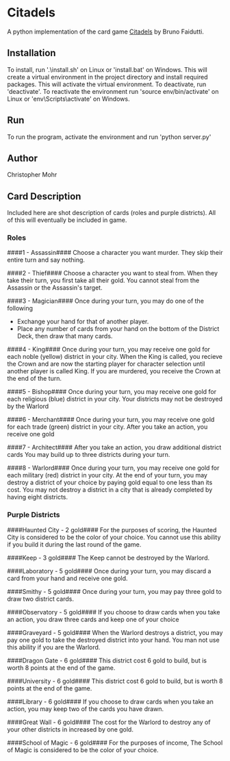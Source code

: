 Citadels
==============

A python implementation of the card game [Citadels](#http://en.wikipedia.org/wiki/Citadels_%28card_game%29) by Bruno Faidutti.

Installation
--------------
To install, run '.\install.sh' on Linux or 'install.bat' on Windows. This will create a virtual environment in the project directory and install required packages. This will activate the virtual environment. To deactivate, run 'deactivate'. To reactivate the environment run 'source env/bin/activate' on Linux or 'env\Scripts\activate' on Windows.

Run
--------------
To run the program, activate the environment and run 'python server.py'

Author
--------------
Christopher Mohr

Card Description
--------------
Included here are shot description of cards (roles and purple districts). All of this will eventually be included in game.

### Roles ###
####1 - Assassin####
Choose a character you want murder. They skip their entire turn and say nothing.

####2 - Thief####
Choose a character you want to steal from. When they take their turn, you first take all their gold. You cannot steal from the Assassin or the Assassin's target.

####3 - Magician####
Once during your turn, you may do one of the following
* Exchange your hand for that of another player.
* Place any number of cards from your hand on the bottom of the District Deck, then draw that many cards.

####4 - King####
Once during your turn, you may receive one gold for each noble (yellow) district in your city.
When the King is called, you recieve the Crown and are now the starting player for character selection until another player is called King.
If you are murdered, you receive the Crown at the end of the turn.

####5 - Bishop####
Once during your turn, you may receive one gold for each religious (blue) district in your city.
Your districts may not be destroyed by the Warlord

####6 - Merchant####
Once during your turn, you may receive one gold for each trade (green) district in your city.
After you take an action, you receive one gold

####7 - Architect####
After you take an action, you draw additional district cards
You may build up to three districts during your turn.

####8 - Warlord####
Once during your turn, you may receive one gold for each military (red) district in your city.
At the end of your turn, you may destroy a district of your choice by paying gold equal to one less than its cost. You may not destroy a district in a city that is already completed by having eight districts.

### Purple Districts ###
####Haunted City - 2 gold####
For the purposes of scoring, the Haunted City is considered to be the color of your choice. You cannot use this ability if you build it during the last round of the game.

####Keep - 3 gold####
The Keep cannot be destroyed by the Warlord.

####Laboratory - 5 gold####
Once during your turn, you may discard a card from your hand and receive one gold.

####Smithy - 5 gold####
Once during your turn, you may pay three gold to draw two district cards.

####Observatory - 5 gold####
If you choose to draw cards when you take an action, you draw three cards and keep one of your choice

####Graveyard - 5 gold####
When the Warlord destroys a district, you may pay one gold to take the destroyed district into your hand. You man not use this ability if you are the Warlord.

####Dragon Gate - 6 gold####
This district cost 6 gold to build, but is worth 8 points at the end of the game.

####University - 6 gold####
This district cost 6 gold to build, but is worth 8 points at the end of the game.

####Library - 6 gold####
If you choose to draw cards when you take an action, you may keep two of the cards you have drawn.

####Great Wall - 6 gold####
The cost for the Warlord to destroy any of your other districts in increased by one gold.

####School of Magic - 6 gold####
For the purposes of income, The School of Magic is considered to be the color of your choice.

